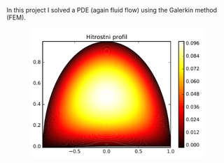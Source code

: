 In this project I solved a PDE (again fluid flow) using the Galerkin method (FEM).

<div style="text-align: center;">
    <img src="teaser.png" alt="Solution plot" width="400"/>
</div>
